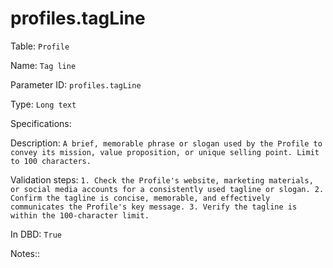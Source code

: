 # profiles.tagLine

Table: ```Profile```

Name: ```Tag line```

Parameter ID: ```profiles.tagLine```

Type: ```Long text```

Specifications: 

Description: ```A brief, memorable phrase or slogan used by the Profile to convey its mission, value proposition, or unique selling point. Limit to 100 characters.```

Validation steps: ```1. Check the Profile's website, marketing materials, or social media accounts for a consistently used tagline or slogan.
2. Confirm the tagline is concise, memorable, and effectively communicates the Profile's key message.
3. Verify the tagline is within the 100-character limit.```

In DBD: ```True```

Notes:: 

